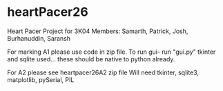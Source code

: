 # heartPacer26
Heart Pacer Project for 3K04
Members:
Samarth,
Patrick,
Josh,
Burhanuddin,
Saransh


For marking A1 please use code in zip file. 
To run gui- run "gui.py" tkinter and sqlite used... these should be native to python already. 

For A2 please see heartpacer26A2 zip file
Will need tkinter, sqlite3, matplotlib, pySerial, PIL
